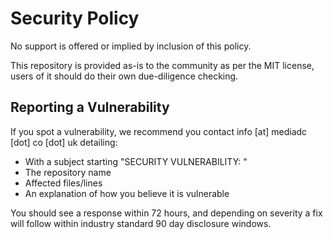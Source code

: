 # Security Policy

No support is offered or implied by inclusion of this policy.

This repository is provided as-is to the community as per the MIT license, users of it should do their own due-diligence checking.

## Reporting a Vulnerability

If you spot a vulnerability, we recommend you contact info [at] mediadc [dot] co [dot] uk detailing:
- With a subject starting "SECURITY VULNERABILITY: "
- The repository name
- Affected files/lines
- An explanation of how you believe it is vulnerable

You should see a response within 72 hours, and depending on severity a fix will follow within industry standard 90 day disclosure windows.
